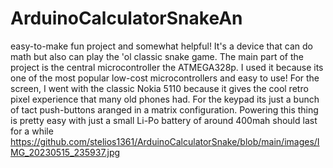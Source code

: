 # ArduinoCalculatorSnakeAn 
easy-to-make fun project and somewhat helpful! 
It's a device that can do math but also can play the 'ol classic snake game. 
The main part of the project is the central microcontroller the ATMEGA328p. 
I used it because its one of the most popular low-cost microcontrollers and easy to use! 
For the screen, I went with the classic Nokia 5110 because it gives the cool retro pixel experience that many old phones had. 
For the keypad its just a bunch of tact push-buttons aranged in a matrix configuration.
 Powering this thing is pretty easy with just a small Li-Po battery of around 400mah should last for a while
https://github.com/stelios1361/ArduinoCalculatorSnake/blob/main/images/IMG_20230515_235937.jpg
